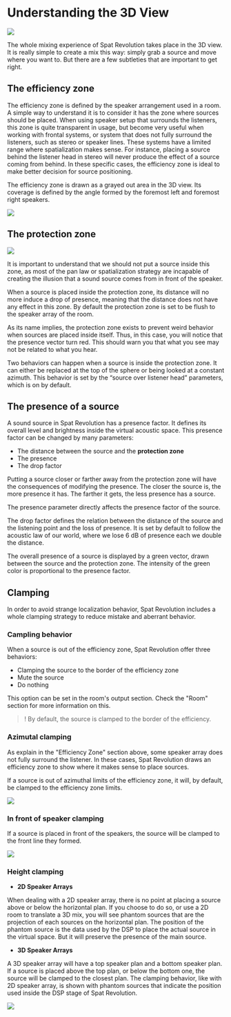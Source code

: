 # Understanding the 3D View

![](include/3DView.png)

The whole mixing experience of Spat Revolution takes place in the 3D view. It is really simple to create a mix this way: simply grab a source and move where you want to. But there are a few subtleties that are important to get right.

## The efficiency zone

The efficiency zone is defined by the speaker arrangement used in a room. A simple way to understand it is to consider it has the zone where sources should be placed.
When using speaker setup that surrounds the listeners, this zone is quite transparent in usage, but become very useful when working with frontal systems, or system that does not fully surround the listeners, such as stereo or speaker lines.
These systems have a limited range where spatialization makes sense. For instance, placing a source behind the listener head in stereo will never produce the effect of a source coming from behind.
In these specific cases, the efficiency zone is ideal to make better decision for source positioning.

The efficiency zone is drawn as a grayed out area in the 3D view. Its coverage is defined by the angle formed by the foremost left and foremost right speakers.

![](include/efficiencyZone.png)
## The protection zone

![](include/3DView_ProtectionZone.png)

It is important to understand that we should not put a source inside this zone, as most of the pan law or spatialization strategy are incapable of creating the illusion that a sound source comes from in front of the speaker.

When a source is placed inside the protection zone, its distance will no more induce a drop of presence, meaning that the distance does not have any effect in this zone. By default the protection zone is set to be flush to the speaker array of the room.

As its name implies, the protection zone exists to prevent weird behavior when sources are placed inside itself. Thus, in this case, you will notice that the presence vector turn red. This should warn you that what you see may not be related to what you hear.

Two behaviors can happen when a source is inside the protection zone. It can either be replaced at the top of the sphere or being looked at a constant azimuth. This behavior is set by the “source over listener head” parameters, which is on by default.

## The presence of a source

A sound source in Spat Revolution has a presence factor. It defines its overall level and brightness inside the virtual acoustic space. This presence factor can be changed by many parameters:

- The distance between the source and the **protection zone**
- The presence
- The drop factor

Putting a source closer or farther away from the protection zone will have the consequences of modifying the presence. The closer the source is, the more presence it has. The farther it gets, the less presence has a source.

The presence parameter directly affects the presence factor of the source.

The drop factor defines the relation between the distance of the source and the listening point and the loss of presence. It is set by default to follow the acoustic law of our world, where we lose 6 dB of presence each we double the distance.

The overall presence of a source is displayed by a green vector, drawn between the source and the protection zone. The intensity of the green color is proportional to the presence factor. 

## Clamping

In order to avoid strange localization behavior, Spat Revolution includes a whole clamping strategy to reduce mistake and aberrant behavior.

### Campling behavior

When a source is out of the efficiency zone, Spat Revolution offer three behaviors:
+ Clamping the source to the border of the efficiency zone
+ Mute the source
+ Do nothing

This option can be set in the room's output section. Check the "Room" section for more information on this.

>! By default, the source is clamped to the border of the efficiency.

### Azimutal clamping

As explain in the "Efficiency Zone" section above, some speaker array does not fully surround the listener. In these cases, Spat Revolution draws an efficiency zone to show where it makes sense to place sources.

If a source is out of azimuthal limits of the efficiency zone, it will, by default, be clamped to the efficiency zone limits.

![](include/azimClamping.png)
### In front of speaker clamping

If a source is placed in front of the speakers, the source will be clamped to the front line they formed.

![](include/frontClamping.png)
### Height clamping

+ **2D Speaker Arrays**

When dealing with a 2D speaker array, there is no point at placing a source above or below the horizontal plan. If you choose to do so, or use a 2D room to translate a 3D mix, you will see phantom sources that are the projection of each sources on the horizontal plan. The position of the phantom source is the data used by the DSP to place the actual source in the virtual space. But it will preserve the presence of the main source.

+ **3D Speaker Arrays**

A 3D speaker array will have a top speaker plan and a bottom speaker plan. If a source is placed above the top plan, or below the bottom one, the source will be clamped to the closest plan. The clamping behavior, like with 2D speaker array, is shown with phantom sources that indicate the position used inside the DSP stage of Spat Revolution.

![](include/3DView_TopChannels.png)